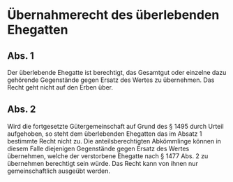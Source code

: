# Übernahmerecht des überlebenden Ehegatten



## Abs. 1

 Der überlebende Ehegatte ist berechtigt, das Gesamtgut oder einzelne dazu gehörende Gegenstände gegen Ersatz des Wertes zu übernehmen. Das Recht geht nicht auf den Erben über.

## Abs. 2

 Wird die fortgesetzte Gütergemeinschaft auf Grund des § 1495 durch Urteil aufgehoben, so steht dem überlebenden Ehegatten das im Absatz 1 bestimmte Recht nicht zu. Die anteilsberechtigten Abkömmlinge können in diesem Falle diejenigen Gegenstände gegen Ersatz des Wertes übernehmen, welche der verstorbene Ehegatte nach § 1477 Abs. 2 zu übernehmen berechtigt sein würde. Das Recht kann von ihnen nur gemeinschaftlich ausgeübt werden. 

